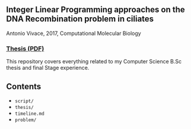 ## Integer Linear Programming approaches on the DNA Recombination problem in ciliates

Antonio Vivace, 2017, Computational Molecular Biology

### [Thesis (PDF)](https://github.com/avivace/dna-recombination/raw/master/thesis/thesis.pdf)

This repository covers everything related to my Computer Science B.Sc thesis and final Stage experience.

## Contents

- `script/`
- `thesis/`
- `timeline.md`
- `problem/`
